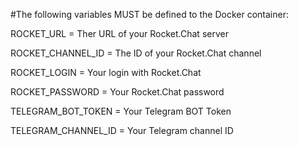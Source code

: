 #The following variables MUST be defined to the Docker container:

ROCKET_URL = Ther URL of your Rocket.Chat server

ROCKET_CHANNEL_ID = The ID of your Rocket.Chat channel

ROCKET_LOGIN = Your login with Rocket.Chat

ROCKET_PASSWORD = Your Rocket.Chat password

TELEGRAM_BOT_TOKEN = Your Telegram BOT Token

TELEGRAM_CHANNEL_ID = Your Telegram channel ID
